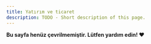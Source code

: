 ```yaml
---
title: Yatırım ve ticaret
description: TODO - Short description of this page.
---
```


**Bu sayfa henüz çevrilmemiştir. Lütfen yardım edin! ❤**
